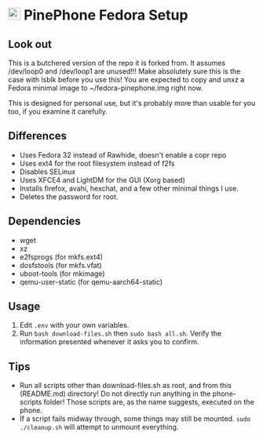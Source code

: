 # <img src="https://upload.wikimedia.org/wikipedia/commons/thumb/3/3f/Fedora_logo.svg/200px-Fedora_logo.svg.png" width="25" height="25"> PinePhone Fedora Setup

## **Look out**
This is a butchered version of the repo it is forked from. It assumes /dev/loop0 and /dev/loop1 are unused!!!
Make absolutely sure this is the case with lsblk before you use this!
You are expected to copy and unxz a Fedora minimal image to ~/fedora-pinephone.img right now.

This is designed for personal use, but it's probably more than usable for you too, if you examine it carefully.

## Differences
* Uses Fedora 32 instead of Rawhide, doesn't enable a copr repo
* Uses ext4 for the root filesystem instead of f2fs
* Disables SELinux
* Uses XFCE4 and LightDM for the GUI (Xorg based)
* Installs firefox, avahi, hexchat, and a few other minimal things I use.
* Deletes the password for root.

## Dependencies

- wget
- xz
- e2fsprogs (for mkfs.ext4)
- dosfstools (for mkfs.vfat)
- uboot-tools (for mkimage)
- qemu-user-static (for qemu-aarch64-static)

## Usage

1. Edit `.env` with your own variables.
2. Run `bash download-files.sh` then `sudo bash all.sh`. Verify the information presented whenever it asks you to confirm.

## Tips

- Run all scripts other than download-files.sh as root, and from this (README.md) directory! Do not directly run anything in the phone-scripts folder! Those scripts are, as the name suggests, executed on the phone.
- If a script fails midway through, some things may still be mounted. `sudo ./cleanup.sh` will attempt to unmount everything.

